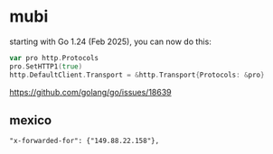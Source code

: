 # mubi

starting with Go 1.24 (Feb 2025), you can now do this:

~~~go
var pro http.Protocols
pro.SetHTTP1(true)
http.DefaultClient.Transport = &http.Transport{Protocols: &pro}
~~~

https://github.com/golang/go/issues/18639

## mexico

~~~
"x-forwarded-for": {"149.88.22.158"},
~~~
